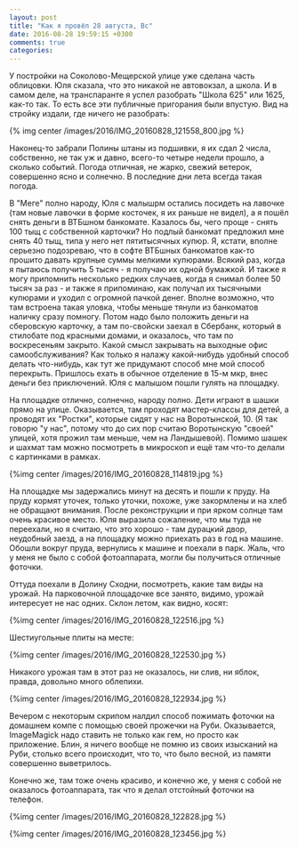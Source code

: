 ```yaml
---
layout: post
title: "Как я провёл 28 августа, Вс"
date: 2016-08-28 19:59:15 +0300
comments: true
categories: 
---
```

У постройки на Соколово-Мещерской улице уже сделана часть облицовки. Юля сказала, что это никакой не автовокзал, а школа. И в самом деле, на транспаранте я успел разобрать "Школа 625" или 1625, как-то так. То есть все эти публичные пригорания были впустую. Вид на стройку издали, где ничего не разобрать:

{% img center /images/2016/IMG_20160828_121558_800.jpg %}

Наконец-то забрали Полины штаны из подшивки, я их сдал 2 числа, собственно, не так уж и давно, всего-то четыре недели прошло, а сколько событий. Погода отличная, не жарко, свежий ветерок, совершенно ясно и солнечно. В последние дни лета всегда такая погода.

В "Меге" полно народу, Юля с малышрм остались посидеть на лавочке (там новые лавочки в форме косточек, я их раньше не видел), а я пошёл снять деньги в ВТБшном банкомате. Казалось бы, чего проще - снять 100 тыщ с собственной карточки? Но подлый банкомат предложил мне снять 40 тыщ, типа у него нет пятитысячных купюр. Я, кстати, вполне серьезно подозреваю, что в софте ВТБшных банкоматов как-то прошито давать крупные суммы мелкими купюрами. Всякий раз, когда я пытаюсь получить 5 тысяч - я получаю их одной бумажкой. И также я могу припомнить несколько редких случаев, когда я снимал более 50 тысяч за раз - и также я припоминаю, как получал их тысячными купюрами и уходил с огромной пачкой денег. Вполне возможно, что там встроена такая уловка, чтобы меньше тянули из банкоматов наличку сразу помногу. Потом надо было положить деньги на сберовскую карточку, а там по-свойски заехал в Сбербанк, который в стилобате под красными домами, и оказалось, что там по воскресеньям закрыто. Какой смысл закрывать на выходные офис самообслуживания? Как только я налажу какой-нибудь удобный способ делать что-нибудь, как тут же придумают способ мне мой способ перекрыть. Пришлось ехать в обычное отделение в 15-м мкр, внес деньги без приключений. Юля с малышом пошли гулять на площадку.

На площадке отлично, солнечно, народу полно. Дети играют в шашки прямо на улице. Оказывается, там проходят мастер-классы для детей, а проводят их "Ростки", которые сидят у нас на Воротынской, 10. (Я так говорю "у нас", потому что до сих пор считаю Воротынскую "своей" улицей, хотя прожил там меньше, чем на Ландышевой). Помимо шашек и шахмат там можно посмотреть в микроскоп и ещё там что-то делали с картинками в рамках.

{%img center /images/2016/IMG_20160828_114819.jpg %}

На площадке мы задержались минут на десять и пошли к пруду. На пруду кормят уточек, только уточки, похоже, уже закормлены и на хлеб не обращают внимания. После реконструкции и при ярком солнце там очень красивое место. Юля выразила сожаление, что мы туда не переехали, но я считаю, что это хорошо - там дурацкий двор, неудобный заезд, а на площадку можно приехать раз в год на машине. Обошли вокруг пруда, вернулись к машине и поехали в парк. Жаль, что у меня не было с собой фотоаппарата, могли бы получиться отличные фоточки.

Оттуда поехали в Долину Сходни, посмотреть, какие там виды на урожай. На парковочной площадочке все занято, видимо, урожай интересует не нас одних. Склон летом, как видно, косят:

{%img center /images/2016/IMG_20160828_122516.jpg  %}

Шестиугольные плиты на месте:

{%img center /images/2016/IMG_20160828_122530.jpg  %}

Никакого урожая там в этот раз не оказалось, ни слив, ни яблок, правда, довольно много облепихи.

{%img center /images/2016/IMG_20160828_122934.jpg  %}




Вечером с некоторым скрипом налдил способ пожимать фоточки на домашнем компе с помощью своей прожечки на Руби. Оказывается, ImageMagick надо ставить не только как гем, но просто как приложение. Блин, я ничего вообще не помню из своих изысканий на Руби, столько всего происходит, что то, что было весной, из памяти совершенно выветрилось.



Конечно же, там тоже очень красиво, и конечно же, у меня с собой не оказалось фотоаппарата, так что я делал отстойный фоточки на телефон.

{%img center /images/2016/IMG_20160828_122828.jpg  %}

{%img center /images/2016/IMG_20160828_123456.jpg  %}